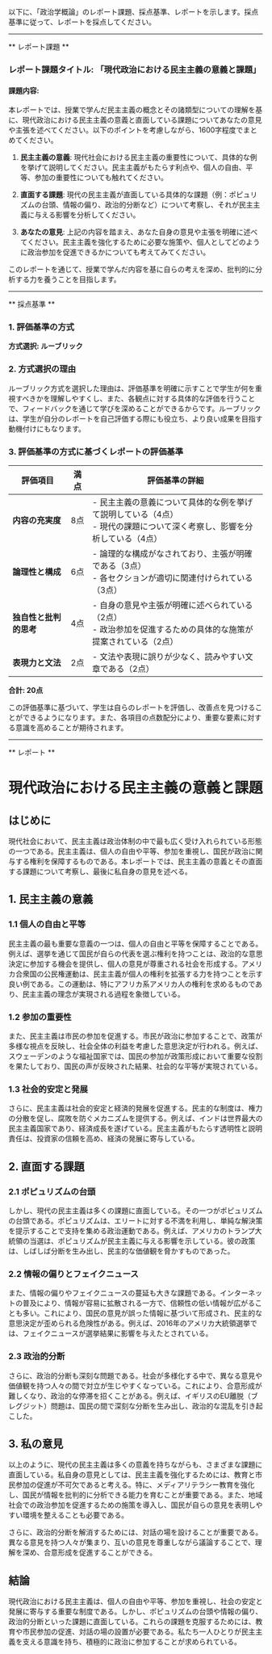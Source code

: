 以下に、「政治学概論」のレポート課題、採点基準、レポートを示します。採点基準に従って、レポートを採点してください。

---------------------------------------
** レポート課題 **

### レポート課題タイトル: 「現代政治における民主主義の意義と課題」

#### 課題内容:
本レポートでは、授業で学んだ民主主義の概念とその諸類型についての理解を基に、現代政治における民主主義の意義と直面している課題についてあなたの意見や主張を述べてください。以下のポイントを考慮しながら、1600字程度でまとめてください。

1. **民主主義の意義**: 現代社会における民主主義の重要性について、具体的な例を挙げて説明してください。民主主義がもたらす利点や、個人の自由、平等、参加の重要性についても触れてください。

2. **直面する課題**: 現代の民主主義が直面している具体的な課題（例：ポピュリズムの台頭、情報の偏り、政治的分断など）について考察し、それが民主主義に与える影響を分析してください。

3. **あなたの意見**: 上記の内容を踏まえ、あなた自身の意見や主張を明確に述べてください。民主主義を強化するために必要な施策や、個人としてどのように政治参加を促進できるかについても考えてみてください。

このレポートを通じて、授業で学んだ内容を基に自らの考えを深め、批判的に分析する力を養うことを目指します。

---------------------------------------
** 採点基準 **

### 1. 評価基準の方式
**方式選択: ルーブリック**

### 2. 方式選択の理由
ルーブリック方式を選択した理由は、評価基準を明確に示すことで学生が何を重視すべきかを理解しやすくし、また、各観点に対する具体的な評価を行うことで、フィードバックを通じて学びを深めることができるからです。ルーブリックは、学生が自分のレポートを自己評価する際にも役立ち、より良い成果を目指す動機付けにもなります。

### 3. 評価基準の方式に基づくレポートの評価基準

| 評価項目                     | 満点 | 評価基準の詳細                                                                 |
|------------------------------|------|--------------------------------------------------------------------------------|
| **内容の充実度**             | 8点  | - 民主主義の意義について具体的な例を挙げて説明している（4点）<br>- 現代の課題について深く考察し、影響を分析している（4点） |
| **論理性と構成**             | 6点  | - 論理的な構成がなされており、主張が明確である（3点）<br>- 各セクションが適切に関連付けられている（3点）         |
| **独自性と批判的思考**       | 4点  | - 自身の意見や主張が明確に述べられている（2点）<br>- 政治参加を促進するための具体的な施策が提案されている（2点）   |
| **表現力と文法**             | 2点  | - 文法や表現に誤りが少なく、読みやすい文章である（2点）                                       |

**合計: 20点** 

この評価基準に基づいて、学生は自らのレポートを評価し、改善点を見つけることができるようになります。また、各項目の点数配分により、重要な要素に対する意識を高めることが期待されます。

---------------------------------------
** レポート **
# 現代政治における民主主義の意義と課題

## はじめに

現代社会において、民主主義は政治体制の中で最も広く受け入れられている形態の一つである。民主主義は、個人の自由や平等、参加を重視し、国民が政治に関与する権利を保障するものである。本レポートでは、民主主義の意義とその直面する課題について考察し、最後に私自身の意見を述べる。

## 1. 民主主義の意義

### 1.1 個人の自由と平等

民主主義の最も重要な意義の一つは、個人の自由と平等を保障することである。例えば、選挙を通じて国民が自らの代表を選ぶ権利を持つことは、政治的な意思決定に参加する機会を提供し、個人の意見が尊重される社会を形成する。アメリカ合衆国の公民権運動は、民主主義が個人の権利を拡張する力を持つことを示す良い例である。この運動は、特にアフリカ系アメリカ人の権利を求めるものであり、民主主義の理念が実現される過程を象徴している。

### 1.2 参加の重要性

また、民主主義は市民の参加を促進する。市民が政治に参加することで、政策が多様な視点を反映し、社会全体の利益を考慮した意思決定が行われる。例えば、スウェーデンのような福祉国家では、国民の参加が政策形成において重要な役割を果たしており、国民の声が反映された結果、社会的な平等が実現されている。

### 1.3 社会的安定と発展

さらに、民主主義は社会的安定と経済的発展を促進する。民主的な制度は、権力の分散を促し、腐敗を防ぐメカニズムを提供する。例えば、インドは世界最大の民主主義国家であり、経済成長を遂げている。民主主義がもたらす透明性と説明責任は、投資家の信頼を高め、経済の発展に寄与している。

## 2. 直面する課題

### 2.1 ポピュリズムの台頭

しかし、現代の民主主義は多くの課題に直面している。その一つがポピュリズムの台頭である。ポピュリズムは、エリートに対する不満を利用し、単純な解決策を提示することで支持を集める政治運動である。例えば、アメリカのトランプ大統領の当選は、ポピュリズムが民主主義に与える影響を示している。彼の政策は、しばしば分断を生み出し、民主的な価値観を脅かすものであった。

### 2.2 情報の偏りとフェイクニュース

また、情報の偏りやフェイクニュースの蔓延も大きな課題である。インターネットの普及により、情報が容易に拡散される一方で、信頼性の低い情報が広がることも多い。これにより、国民の意見が誤った情報に基づいて形成され、民主的な意思決定が歪められる危険性がある。例えば、2016年のアメリカ大統領選挙では、フェイクニュースが選挙結果に影響を与えたとされている。

### 2.3 政治的分断

さらに、政治的分断も深刻な問題である。社会が多様化する中で、異なる意見や価値観を持つ人々の間で対立が生じやすくなっている。これにより、合意形成が難しくなり、政治的な停滞を招くことがある。例えば、イギリスのEU離脱（ブレグジット）問題は、国民の間で深刻な分断を生み出し、政治的な混乱を引き起こした。

## 3. 私の意見

以上のように、現代の民主主義は多くの意義を持ちながらも、さまざまな課題に直面している。私自身の意見としては、民主主義を強化するためには、教育と市民参加の促進が不可欠であると考える。特に、メディアリテラシー教育を強化し、国民が情報を批判的に分析できる能力を育むことが重要である。また、地域社会での政治参加を促進するための施策を導入し、国民が自らの意見を表明しやすい環境を整えることも必要である。

さらに、政治的分断を解消するためには、対話の場を設けることが重要である。異なる意見を持つ人々が集まり、互いの意見を尊重しながら議論することで、理解を深め、合意形成を促進することができる。

## 結論

現代政治における民主主義は、個人の自由や平等、参加を重視し、社会の安定と発展に寄与する重要な制度である。しかし、ポピュリズムの台頭や情報の偏り、政治的分断といった課題に直面している。これらの課題を克服するためには、教育や市民参加の促進、対話の場の設置が必要である。私たち一人ひとりが民主主義を支える意識を持ち、積極的に政治に参加することが求められている。

